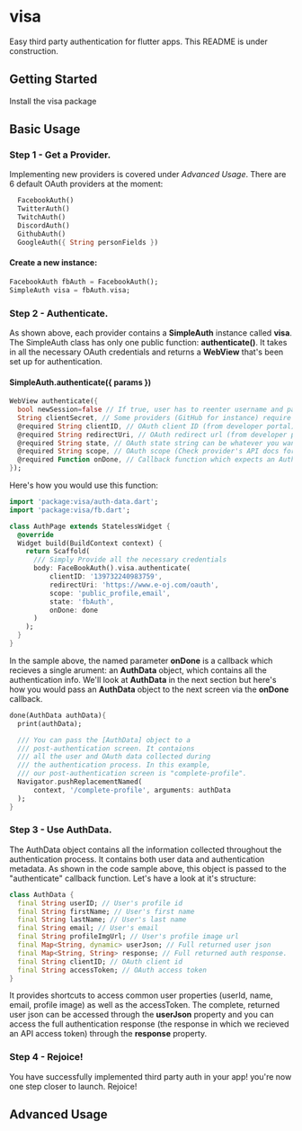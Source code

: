 # visa

Easy third party authentication for flutter apps. This README is under construction.

## Getting Started

Install the visa package

## Basic Usage 

### Step 1 - Get a Provider.
Implementing new providers is covered under *Advanced Usage*.
There are 6 default OAuth providers at the moment:
```dart
  FacebookAuth()
  TwitterAuth()
  TwitchAuth()
  DiscordAuth()
  GithubAuth()
  GoogleAuth({ String personFields })
```
#### Create a new instance:
```dart
FacebookAuth fbAuth = FacebookAuth();
SimpleAuth visa = fbAuth.visa;
```

### Step 2 - Authenticate.
As shown above, each provider contains a **SimpleAuth** instance called **visa**.
The SimpleAuth class has only one public function: **authenticate()**. It takes
in all the necessary OAuth credentials and returns a **WebView** that's been set 
up for authentication. 

#### SimpleAuth.authenticate({ params })
```dart
WebView authenticate({
  bool newSession=false // If true, user has to reenter username and password even if they've logged in before
  String clientSecret, // Some providers (GitHub for instance) require the OAuth client secret (from developer portal).
  @required String clientID, // OAuth client ID (from developer portal)
  @required String redirectUri, // OAuth redirect url (from developer portal) 
  @required String state, // OAuth state string can be whatever you want.
  @required String scope, // OAuth scope (Check provider's API docs for allowed scopes)
  @required Function onDone, // Callback function which expects an AuthData object.
});
```

Here's how you would use this function:
```Dart
import 'package:visa/auth-data.dart';
import 'package:visa/fb.dart';

class AuthPage extends StatelessWidget {
  @override
  Widget build(BuildContext context) {
    return Scaffold(
      /// Simply Provide all the necessary credentials
      body: FaceBookAuth().visa.authenticate(
          clientID: '139732240983759',
          redirectUri: 'https://www.e-oj.com/oauth',
          scope: 'public_profile,email',
          state: 'fbAuth',
          onDone: done
      )
    );
  }
}
```
In the sample above, the named parameter <b>onDone</b> is a callback which recieves a single arument: an <b>AuthData</b> object, which contains all the authentication info. We'll look at <b>AuthData</b> in the next section but here's how you would pass an <b>AuthData</b> object to the next screen via the <b>onDone</b> callback.

```dart
done(AuthData authData){
  print(authData);

  /// You can pass the [AuthData] object to a 
  /// post-authentication screen. It contaions 
  /// all the user and OAuth data collected during
  /// the authentication process. In this example,
  /// our post-authentication screen is "complete-profile".
  Navigator.pushReplacementNamed(
      context, '/complete-profile', arguments: authData
  );
}
```

### Step 3 - Use AuthData.
The AuthData object contains all the information collected throughout the authentication process. It contains both user data and authentication metadata. As shown in the code sample above, this object is passed to the "authenticate" callback function. Let's have a look at it's structure:
```dart
class AuthData {
  final String userID; // User's profile id
  final String firstName; // User's first name
  final String lastName; // User's last name
  final String email; // User's email
  final String profileImgUrl; // User's profile image url
  final Map<String, dynamic> userJson; // Full returned user json
  final Map<String, String> response; // Full returned auth response.
  final String clientID; // OAuth client id
  final String accessToken; // OAuth access token
}
```
It provides shortcuts to access common user properties (userId, name, email, profile image) as well as the accessToken. The complete, returned user json can be accessed through the <b>userJson</b> property and you can access the full authentication response (the response in which we recieved an API access token) through the <b>response</b> property. 

### Step 4 - Rejoice!
You have successfully implemented third party auth in your app! you're now one step closer to launch. Rejoice!

## Advanced Usage


